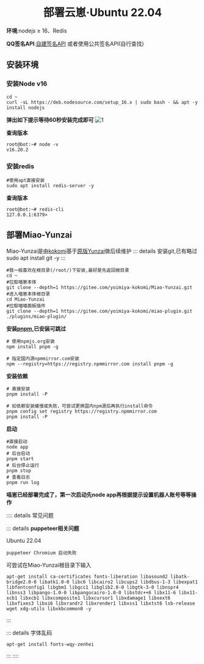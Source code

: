 # <center>部署云崽·Ubuntu 22.04</center>

**环境**:nodejs ≥ 16、Redis

**QQ签名API**:[自建签名API](./qsignx) 或者使用公共签名API(自行查找)

## 安装环境

### 安装Node v16

```
cd ~
curl -sL https://deb.nodesource.com/setup_16.x | sudo bash - && apt -y install nodejs
```
**弹出如下提示等待60秒安装完成即可**
![1](https://image.hexokina.cn/file/47f8e80b91cd574626af1.png)

**查询版本**
```
root@bot:~# node -v
v16.20.2
```
### 安装redis

```
#使用apt直接安装
sudo apt install redis-server -y
```

**查询版本**
```
root@bot:~# redis-cli
127.0.0.1:6379> 
```

## 部署Miao-Yunzai
Miao-Yunzai是由[kokomi](https://gitee.com/yoimiya-kokomi/Miao-Yunzai)基于[原版Yunzai](https://github.com/Le-niao/Yunzai-Bot)做后续维护
::: details 安装git,已有略过
sudo apt install git -y
:::

````
#我一般喜欢在根目录(/root/)下安装,最好是先返回根目录
cd ~
#拉取喵崽本体
git clone --depth=1 https://gitee.com/yoimiya-kokomi/Miao-Yunzai.git
#进入喵崽本体根目录
cd Miao-Yunzai 
#拉取喵喵面板插件
git clone --depth=1 https://gitee.com/yoimiya-kokomi/miao-plugin.git ./plugins/miao-plugin/

````

**安装[pnpm](https://pnpm.io/zh/installation),已安装可跳过**

````
# 使用npmjs.org安装
npm install pnpm -g

# 指定国内源npmmirror.com安装
npm --registry=https://registry.npmmirror.com install pnpm -g
````

**安装依赖**

````
# 直接安装
pnpm install -P

# 如依赖安装缓慢或失败，可尝试更换国内npm源后再执行install命令
pnpm config set registry https://registry.npmmirror.com
pnpm install -P
````

**启动**

````
#直接启动
node app
# 后台启动
pnpm start
# 后台停止运行
pnpm stop
# 查看日志
pnpm run log
````

**喵崽已经部署完成了，第一次启动先node app再根据提示设置机器人账号等等操作**

:::: details 常见问题

::: details **puppeteer相关问题**

Ubuntu 22.04
````
puppeteer Chromium 启动失败
````

可尝试在Miao-Yunzai根目录下输入

````
apt-get install ca-certificates fonts-liberation libasound2 libatk-bridge2.0-0 libatk1.0-0 libc6 libcairo2 libcups2 libdbus-1-3 libexpat1 libfontconfig1 libgbm1 libgcc1 libglib2.0-0 libgtk-3-0 libnspr4 libnss3 libpango-1.0-0 libpangocairo-1.0-0 libstdc++6 libx11-6 libx11-xcb1 libxcb1 libxcomposite1 libxcursor1 libxdamage1 libxext6 libxfixes3 libxi6 libxrandr2 libxrender1 libxss1 libxtst6 lsb-release wget xdg-utils libxkbcommon0 -y
````
:::


::: details 字体乱码
````
apt-get install fonts-wqy-zenhei
````
:::
::::